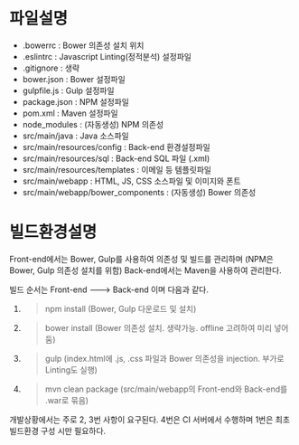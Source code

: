 # 파일설명
- .bowerrc : Bower 의존성 설치 위치
- .eslintrc : Javascript Linting(정적분석) 설정파일
- .gitignore : 생략
- bower.json : Bower 설정파일
- gulpfile.js : Gulp 설정파일
- package.json : NPM 설정파일
- pom.xml : Maven 설정파일
- node_modules : (자동생성) NPM 의존성
- src/main/java : Java 소스파일
- src/main/resources/config : Back-end 환경설정파일
- src/main/resources/sql : Back-end SQL 파일 (.xml)
- src/main/resources/templates : 이메일 등 템플릿파일
- src/main/webapp : HTML, JS, CSS 소스파일 및 이미지와 폰트
- src/main/webapp/bower_components : (자동생성) Bower 의존성

# 빌드환경설명
Front-end에서는 Bower, Gulp를 사용하여 의존성 및 빌드를 관리하며 (NPM은 Bower, Gulp 의존성 설치를 위함) Back-end에서는 Maven을 사용하여 관리한다.

빌드 순서는 Front-end ---> Back-end 이며 다음과 같다.
1. > npm install (Bower, Gulp 다운로드 및 설치)
2. > bower install (Bower 의존성 설치. 생략가능. offline 고려하여 미리 넣어둠)
3. > gulp (index.html에 .js, .css 파일과 Bower 의존성을 injection. 부가로 Linting도 실행)
4. > mvn clean package (src/main/webapp의 Front-end와 Back-end를 .war로 묶음)

개발상황에서는 주로 2, 3번 사항이 요구된다. 4번은 CI 서버에서 수행하며 1번은 최초 빌드환경 구성 시만 필요하다.